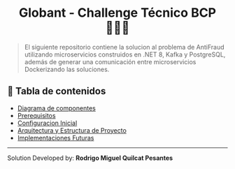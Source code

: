 <h1 align="center"> Globant - Challenge Técnico BCP 👨🏼‍💻
</h1>

>El siguiente repositorio contiene la solucion al problema de AntiFraud utilizando microservicios construidos en .NET 8, Kafka y PostgreSQL, además de generar una comunicación entre microservicios Dockerizando las soluciones.

## 📖 Tabla de contenidos

- [Diagrama de componentes](#diagram)
- [Prerequisitos](#prerequisites)
- [Configuracion Inicial](#initial-configuration)
- [Arquitectura y Estructura de Proyecto](#project-structure)
- [Implementaciones Futuras](#future-improvements)

<hr />
Solution Developed by: <b>Rodrigo Miguel Quilcat Pesantes</b>